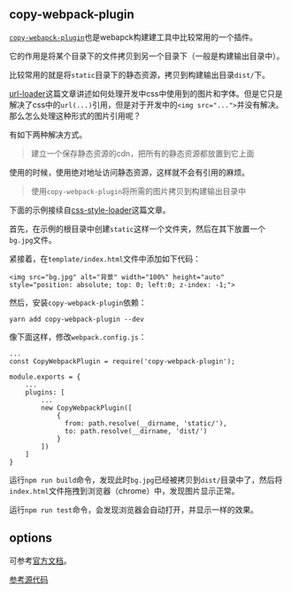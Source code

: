 ## copy-webpack-plugin

[`copy-webapck-plugin`](https://webpack.js.org/plugins/copy-webpack-plugin/)也是webapck构建建工具中比较常用的一个插件。

它的作用是将某个目录下的文件拷贝到另一个目录下（一般是构建输出目录中）。

比较常用的就是将`static`目录下的静态资源，拷贝到构建输出目录`dist/`下。

[url-loader](https://github.com/lvzhenbang/webpack-play/blob/master/doc/first/url-loader.md)这篇文章讲述如何处理开发中css中使用到的图片和字体。但是它只是解决了css中的`url(...)`引用，但是对于开发中的`<img src="...">`并没有解决。那么怎么处理这种形式的图片引用呢？

有如下两种解决方式。

> 建立一个保存静态资源的cdn，把所有的静态资源都放置到它上面

使用的时候，使用绝对地址访问静态资源，这样就不会有引用的麻烦。

> 使用`copy-webpack-plugin`将所需的图片拷贝到构建输出目录中

下面的示例接续自[css-style-loader](https://github.com/lvzhenbang/webpack-learning/tree/master/doc/first/css-style-loader.md)这篇文章。

首先，在示例的根目录中创建`static`这样一个文件夹，然后在其下放置一个`bg.jpg`文件。

紧接着，在`template/index.html`文件中添加如下代码：

```
<img src="bg.jpg" alt="背景" width="100%" height="auto" style="position: absolute; top: 0; left:0; z-index: -1;">
```

然后，安装`copy-webpack-plugin`依赖：

```
yarn add copy-webpack-plugin --dev
```

像下面这样，修改`webpack.config.js`：

```
...
const CopyWebpackPlugin = require('copy-webpack-plugin');

module.exports = {
    ...
    plugins: [
        ...
        new CopyWebpackPlugin([
            {
              from: path.resolve(__dirname, 'static/'),
              to: path.resolve(__dirname, 'dist/')
            }
        ])
    ]
}
```

运行`npm run build`命令，发现此时`bg.jpg`已经被拷贝到`dist/`目录中了，然后将`index.html`文件拖拽到浏览器（chrome）中，发现图片显示正常。

运行`npm run test`命令，会发现浏览器会自动打开，并显示一样的效果。


## options

可参考[官方文档](https://github.com/webpack-contrib/copy-webpack-plugin#usage)。

[参考源代码](https://github.com/lvzhenbang/webpack-learning/tree/master/demo/example-6.4)